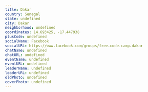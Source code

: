 ```yaml
---
title: Dakar
country: Senegal
state: undefined
city: Dakar
neighborhood: undefined
coordinates: 14.693425, -17.447938
plusCode: undefined
socialName: Facebook
socialURL: https://www.facebook.com/groups/free.code.camp.dakar
chatName: undefined
chatURL: undefined
eventName: undefined
eventURL: undefined
leaderName: undefined
leaderURL: undefined
oldPhoto: undefined
coverPhoto: undefined
---
```

